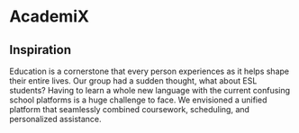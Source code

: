 # AcademiX

## **Inspiration**
Education is a cornerstone that every person experiences as it helps shape their entire lives. Our group had a sudden thought, what about ESL students? Having to learn a whole new language with the current confusing school platforms is a huge challenge to face. We envisioned a unified platform that seamlessly combined coursework, scheduling, and personalized assistance.
